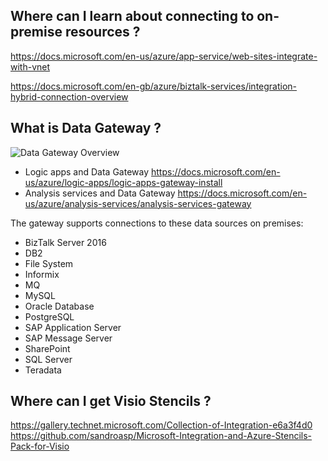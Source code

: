 ## Where can I learn about connecting to on-premise resources ? 

https://docs.microsoft.com/en-us/azure/app-service/web-sites-integrate-with-vnet

https://docs.microsoft.com/en-gb/azure/biztalk-services/integration-hybrid-connection-overview

## What is Data Gateway ? 

![Data Gateway Overview](https://docs.microsoft.com/en-us/azure/analysis-services/media/analysis-services-gateway/aas-gateway-how-it-works.png)
- Logic apps and Data Gateway https://docs.microsoft.com/en-us/azure/logic-apps/logic-apps-gateway-install
- Analysis services and Data Gateway  https://docs.microsoft.com/en-us/azure/analysis-services/analysis-services-gateway

The gateway supports connections to these data sources on premises:

- BizTalk Server 2016
- DB2
- File System
- Informix
- MQ
- MySQL
- Oracle Database
- PostgreSQL
- SAP Application Server
- SAP Message Server
- SharePoint
- SQL Server
- Teradata

## Where can I get Visio Stencils ? 
https://gallery.technet.microsoft.com/Collection-of-Integration-e6a3f4d0
https://github.com/sandroasp/Microsoft-Integration-and-Azure-Stencils-Pack-for-Visio

